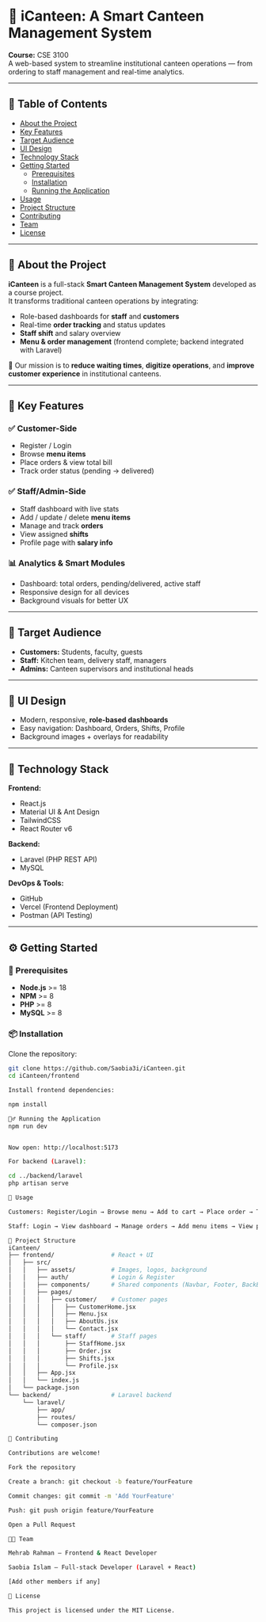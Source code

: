 # 🍱 iCanteen: A Smart Canteen Management System

**Course:** CSE 3100  
A web-based system to streamline institutional canteen operations — from ordering to staff management and real-time analytics.

---

## 📖 Table of Contents
- [About the Project](#-about-the-project)
- [Key Features](#-key-features)
- [Target Audience](#-target-audience)
- [UI Design](#-ui-design)
- [Technology Stack](#-technology-stack)
- [Getting Started](#-getting-started)
  - [Prerequisites](#-prerequisites)
  - [Installation](#-installation)
  - [Running the Application](#-running-the-application)
- [Usage](#-usage)
- [Project Structure](#-project-structure)
- [Contributing](#-contributing)
- [Team](#-team)
- [License](#-license)

---

## 📌 About the Project
**iCanteen** is a full-stack **Smart Canteen Management System** developed as a course project.  
It transforms traditional canteen operations by integrating:

- Role-based dashboards for **staff** and **customers**  
- Real-time **order tracking** and status updates  
- **Staff shift** and salary overview  
- **Menu & order management** (frontend complete; backend integrated with Laravel)  

🎯 Our mission is to **reduce waiting times**, **digitize operations**, and **improve customer experience** in institutional canteens.

---

## 🚀 Key Features

### ✅ Customer-Side
- Register / Login  
- Browse **menu items**  
- Place orders & view total bill  
- Track order status (pending → delivered)

### ✅ Staff/Admin-Side
- Staff dashboard with live stats  
- Add / update / delete **menu items**  
- Manage and track **orders**  
- View assigned **shifts**  
- Profile page with **salary info**  

### 📊 Analytics & Smart Modules
- Dashboard: total orders, pending/delivered, active staff  
- Responsive design for all devices  
- Background visuals for better UX  

---

## 🎯 Target Audience
- **Customers:** Students, faculty, guests  
- **Staff:** Kitchen team, delivery staff, managers  
- **Admins:** Canteen supervisors and institutional heads  

---

## 🎨 UI Design
- Modern, responsive, **role-based dashboards**  
- Easy navigation: Dashboard, Orders, Shifts, Profile  
- Background images + overlays for readability  

---

## 🔗 Technology Stack
**Frontend:**
- React.js  
- Material UI & Ant Design  
- TailwindCSS  
- React Router v6  

**Backend:**
- Laravel (PHP REST API)  
- MySQL  

**DevOps & Tools:**
- GitHub  
- Vercel (Frontend Deployment)  
- Postman (API Testing)  

---

## ⚙️ Getting Started

### 🔧 Prerequisites
- **Node.js** >= 18  
- **NPM** >= 8  
- **PHP** >= 8  
- **MySQL** >= 8  

### 📦 Installation
Clone the repository:
```bash
git clone https://github.com/Saobia3i/iCanteen.git
cd iCanteen/frontend

Install frontend dependencies:

npm install

🏃‍♂️ Running the Application
npm run dev


Now open: http://localhost:5173

For backend (Laravel):

cd ../backend/laravel
php artisan serve

🧪 Usage

Customers: Register/Login → Browse menu → Add to cart → Place order → Track status

Staff: Login → View dashboard → Manage orders → Add menu items → View profile

📁 Project Structure
iCanteen/
├── frontend/                # React + UI
│   ├── src/
│   │   ├── assets/          # Images, logos, background
│   │   ├── auth/            # Login & Register
│   │   ├── components/      # Shared components (Navbar, Footer, BackButton)
│   │   ├── pages/
│   │   │   ├── customer/    # Customer pages
│   │   │   │   ├── CustomerHome.jsx
│   │   │   │   ├── Menu.jsx
│   │   │   │   ├── AboutUs.jsx
│   │   │   │   └── Contact.jsx
│   │   │   └── staff/       # Staff pages
│   │   │       ├── StaffHome.jsx
│   │   │       ├── Order.jsx
│   │   │       ├── Shifts.jsx
│   │   │       └── Profile.jsx
│   │   ├── App.jsx
│   │   └── index.js
│   └── package.json
└── backend/                 # Laravel backend
    └── laravel/
        ├── app/
        ├── routes/
        └── composer.json

🤝 Contributing

Contributions are welcome!

Fork the repository

Create a branch: git checkout -b feature/YourFeature

Commit changes: git commit -m 'Add YourFeature'

Push: git push origin feature/YourFeature

Open a Pull Request

👨‍💻 Team

Mehrab Rahman — Frontend & React Developer

Saobia Islam — Full-stack Developer (Laravel + React)

[Add other members if any]

📝 License

This project is licensed under the MIT License.


